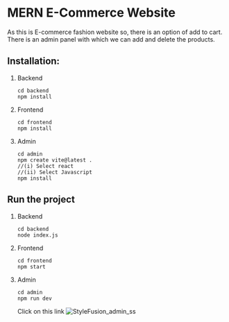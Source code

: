 # MERN E-Commerce Website
As this is E-commerce fashion website so, there is an option of add to cart. There is an admin panel with which we can add and delete the products.

## Installation:
1. Backend
   ```
   cd backend
   npm install
   ```
2. Frontend
   ```
   cd frontend
   npm install
   ```
3. Admin
   ```
   cd admin
   npm create vite@latest .
   //(i) Select react
   //(ii) Select Javascript
   npm install
   ```

## Run the project
1. Backend
   ```
   cd backend
   node index.js
   ```
2. Frontend
   ```
   cd frontend
   npm start
   ```
3. Admin
   ```
   cd admin
   npm run dev
   ```
   Click on this link
   ![StyleFusion_admin_ss](https://github.com/kaurhushan11/StyleFusion/assets/102655942/5501b7e1-2f64-4d06-b6b7-6a4355dcc672)
